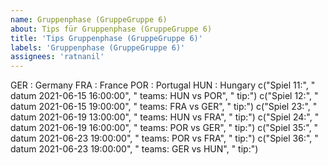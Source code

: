 ```yaml
---
name: Gruppenphase (GruppeGruppe 6)
about: Tips für Gruppenphase (GruppeGruppe 6)
title: 'Tips Gruppenphase (GruppeGruppe 6)'
labels: 'Gruppenphase (GruppeGruppe 6)'
assignees: 'ratnanil'
---
```

GER :  Germany
FRA :  France
POR :  Portugal
HUN :  Hungary
c("Spiel 11:", "   datum 2021-06-15 16:00:00", "   teams: HUN vs POR", "   tip:")
c("Spiel 12:", "   datum 2021-06-15 19:00:00", "   teams: FRA vs GER", "   tip:")
c("Spiel 23:", "   datum 2021-06-19 13:00:00", "   teams: HUN vs FRA", "   tip:")
c("Spiel 24:", "   datum 2021-06-19 16:00:00", "   teams: POR vs GER", "   tip:")
c("Spiel 35:", "   datum 2021-06-23 19:00:00", "   teams: POR vs FRA", "   tip:")
c("Spiel 36:", "   datum 2021-06-23 19:00:00", "   teams: GER vs HUN", "   tip:")
